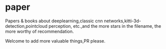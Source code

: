 # paper

Papers & books about deeplearning,classic cnn networks,kitti-3d-detection,pointcloud perception, etc.,and the more stars in the filename, the more worthy of recommendation.


Welcome to add more valuable things,PR please.
